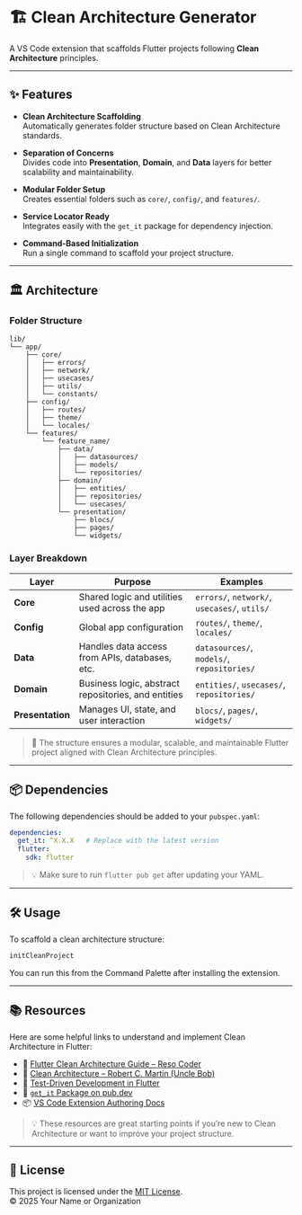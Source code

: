 # 🏗️ Clean Architecture Generator
A VS Code extension that scaffolds Flutter projects following **Clean Architecture** principles.

<!-- SCREENSHOT -->

---

## ✨ Features

- **Clean Architecture Scaffolding**  
  Automatically generates folder structure based on Clean Architecture standards.

- **Separation of Concerns**  
  Divides code into **Presentation**, **Domain**, and **Data** layers for better scalability and maintainability.

- **Modular Folder Setup**  
  Creates essential folders such as `core/`, `config/`, and `features/`.

- **Service Locator Ready**  
  Integrates easily with the `get_it` package for dependency injection.

- **Command-Based Initialization**  
  Run a single command to scaffold your project structure.

---


## 🏛️ Architecture

### Folder Structure

```plaintext
lib/
└── app/
    ├── core/
    │   ├── errors/
    │   ├── network/
    │   ├── usecases/
    │   ├── utils/
    │   └── constants/
    ├── config/
    │   ├── routes/
    │   ├── theme/
    │   └── locales/
    └── features/
        └── feature_name/
            ├── data/
            │   ├── datasources/
            │   ├── models/
            │   └── repositories/
            ├── domain/
            │   ├── entities/
            │   ├── repositories/
            │   └── usecases/
            └── presentation/
                ├── blocs/
                ├── pages/
                └── widgets/
```

### Layer Breakdown

| Layer           | Purpose                                              | Examples                                |
|------------------|-------------------------------------------------------|------------------------------------------|
| **Core**         | Shared logic and utilities used across the app       | `errors/`, `network/`, `usecases/`, `utils/` |
| **Config**       | Global app configuration                             | `routes/`, `theme/`, `locales/`         |
| **Data**         | Handles data access from APIs, databases, etc.       | `datasources/`, `models/`, `repositories/` |
| **Domain**       | Business logic, abstract repositories, and entities  | `entities/`, `usecases/`, `repositories/` |
| **Presentation** | Manages UI, state, and user interaction              | `blocs/`, `pages/`, `widgets/`          |

> 📁 The structure ensures a modular, scalable, and maintainable Flutter project aligned with Clean Architecture principles.

---

## 📦 Dependencies

The following dependencies should be added to your `pubspec.yaml`:

```yaml
dependencies:
  get_it: ^X.X.X   # Replace with the latest version
  flutter:
    sdk: flutter
```

> 💡 Make sure to run `flutter pub get` after updating your YAML.

---

## 🛠️ Usage

To scaffold a clean architecture structure:

```bash
initCleanProject
```

You can run this from the Command Palette after installing the extension.

<!-- SCREENSHOT -->

---

## 📚 Resources

Here are some helpful links to understand and implement Clean Architecture in Flutter:

- 📖 [Flutter Clean Architecture Guide – Reso Coder](https://resocoder.com/flutter-clean-architecture-tdd/)
- 🧱 [Clean Architecture – Robert C. Martin (Uncle Bob)](https://8thlight.com/blog/uncle-bob/2012/08/13/the-clean-architecture.html)
- 🧪 [Test-Driven Development in Flutter](https://flutter.dev/docs/cookbook/testing/unit/introduction)
- 🔧 [`get_it` Package on pub.dev](https://pub.dev/packages/get_it)
- 📦 [VS Code Extension Authoring Docs](https://code.visualstudio.com/api)

> 💡 These resources are great starting points if you’re new to Clean Architecture or want to improve your project structure.

---

## 📄 License

This project is licensed under the [MIT License](LICENSE).  
© 2025 Your Name or Organization
